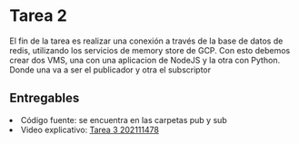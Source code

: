 # Tarea 2
El fin de la tarea es realizar una conexión a través de la base de datos de redis, utilizando los servicios de memory store de GCP. Con esto debemos crear dos VMS, una con una aplicacion de NodeJS y la otra con Python. Donde una va a ser el publicador y otra el subscriptor

## Entregables
<li>Código fuente: se encuentra en las carpetas pub y sub
<li> Video explicativo: <a href='https://youtu.be/2RSBTvf2-bY'> Tarea 3 202111478</a>
  
